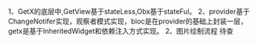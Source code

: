 1、GetX的底层中,GetView基于stateLess,Obx基于stateFul。
2、provider基于ChangeNotifer实现，观察者模式实现，bloc是在provider的基础上封装一层，getx是基于InheritedWidget和依赖注入方式实现。
2、图片绘制流程 待查
